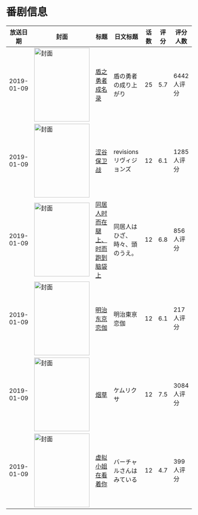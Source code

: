 # 番剧信息

|放送日期|封面|标题|日文标题|话数|评分|评分人数|
|---|---|---|---|---|---|---|
|2019-01-09|<img src="https://lain.bgm.tv/pic/cover/c/b9/9b/217660_wTkct.jpg" alt="封面" style="width:150px;height:200px;object-fit:cover;">|[盾之勇者成名录](https://bangumi.tv/subject/217660)|盾の勇者の成り上がり|25|5.7|6442人评分|
|2019-01-09|<img src="https://lain.bgm.tv/pic/cover/c/2a/06/239911_A7Jd2.jpg" alt="封面" style="width:150px;height:200px;object-fit:cover;">|[涩谷保卫战](https://bangumi.tv/subject/239911)|revisions リヴィジョンズ|12|6.1|1285人评分|
|2019-01-09|<img src="https://lain.bgm.tv/pic/cover/c/7f/44/256528_L1mli.jpg" alt="封面" style="width:150px;height:200px;object-fit:cover;">|[同居人时而在腿上、时而跑到脑袋上](https://bangumi.tv/subject/256528)|同居人はひざ、時々、頭のうえ。|12|6.8|856人评分|
|2019-01-09|<img src="https://lain.bgm.tv/pic/cover/c/67/23/194858_GPGDa.jpg" alt="封面" style="width:150px;height:200px;object-fit:cover;">|[明治东京恋伽](https://bangumi.tv/subject/194858)|明治東亰恋伽|12|6.1|217人评分|
|2019-01-09|<img src="https://lain.bgm.tv/pic/cover/c/b2/01/237423_S1Sxz.jpg" alt="封面" style="width:150px;height:200px;object-fit:cover;">|[烟草](https://bangumi.tv/subject/237423)|ケムリクサ|12|7.5|3084人评分|
|2019-01-09|<img src="https://lain.bgm.tv/pic/cover/c/54/82/269534_TMK30.jpg" alt="封面" style="width:150px;height:200px;object-fit:cover;">|[虚拟小姐在看着你](https://bangumi.tv/subject/269534)|バーチャルさんはみている|12|4.7|399人评分|
